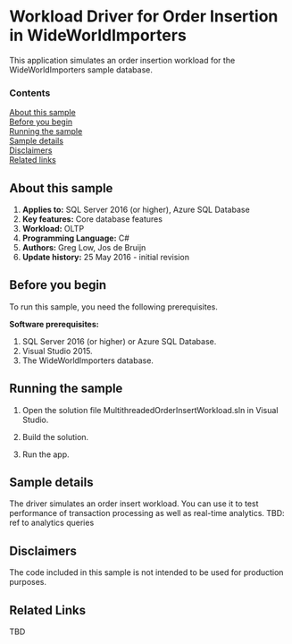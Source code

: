 # Workload Driver for Order Insertion in WideWorldImporters

This application simulates an order insertion workload for the WideWorldImporters sample database.

### Contents

[About this sample](#about-this-sample)<br/>
[Before you begin](#before-you-begin)<br/>
[Running the sample](#run-this-sample)<br/>
[Sample details](#sample-details)<br/>
[Disclaimers](#disclaimers)<br/>
[Related links](#related-links)<br/>


<a name=about-this-sample></a>

## About this sample

<!-- Delete the ones that don't apply -->
1. **Applies to:** SQL Server 2016 (or higher), Azure SQL Database
1. **Key features:** Core database features
1. **Workload:** OLTP
1. **Programming Language:** C#
1. **Authors:** Greg Low, Jos de Bruijn
1. **Update history:** 25 May 2016 - initial revision

<a name=before-you-begin></a>

## Before you begin

To run this sample, you need the following prerequisites.

**Software prerequisites:**

<!-- Examples -->
1. SQL Server 2016 (or higher) or Azure SQL Database. 
2. Visual Studio 2015.
3. The WideWorldImporters database.

<a name=run-this-sample></a>

## Running the sample

1. Open the solution file MultithreadedOrderInsertWorkload.sln in Visual Studio.

2. Build the solution.

3. Run the app.

## Sample details

The driver simulates an order insert workload. You can use it to test performance of transaction processing as well as real-time analytics. TBD: ref to analytics queries


<a name=disclaimers></a>

## Disclaimers
The code included in this sample is not intended to be used for production purposes.

<a name=related-links></a>

## Related Links
<!-- Links to more articles. Remember to delete "en-us" from the link path. -->
TBD

